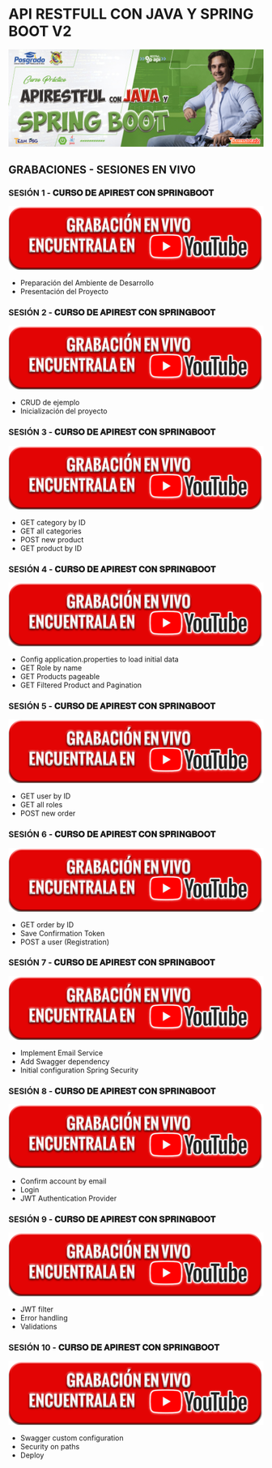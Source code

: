 # API RESTFULL CON JAVA Y SPRING BOOT V2
![](baner.jpeg)
## GRABACIONES - SESIONES EN VIVO

### SESIÓN 1 - 𝐂𝐔𝐑𝐒𝐎 𝐃𝐄 𝐀𝐏𝐈𝐑𝐄𝐒𝐓 𝐂𝐎𝐍 𝐒𝐏𝐑𝐈𝐍𝐆𝐁𝐎𝐎𝐓

[![Comprehensive Markdown Crash Course](youtube.png)](https://www.youtube.com/watch?v=oeiEB1VqrhQ "Título alternativo")
- Preparación del Ambiente de Desarrollo
- Presentación del Proyecto

### SESIÓN 2 - 𝐂𝐔𝐑𝐒𝐎 𝐃𝐄 𝐀𝐏𝐈𝐑𝐄𝐒𝐓 𝐂𝐎𝐍  𝐒𝐏𝐑𝐈𝐍𝐆𝐁𝐎𝐎𝐓

[![Comprehensive Markdown Crash Course](youtube.png)](https://www.youtube.com/watch?v=5YaaQgU5LI4 "Título alternativo")
- CRUD de ejemplo
- Inicialización del proyecto

### SESIÓN 3 - 𝐂𝐔𝐑𝐒𝐎 𝐃𝐄 𝐀𝐏𝐈𝐑𝐄𝐒𝐓 𝐂𝐎𝐍  𝐒𝐏𝐑𝐈𝐍𝐆𝐁𝐎𝐎𝐓

[![Comprehensive Markdown Crash Course](youtube.png)](https://www.youtube.com/watch?v=dbTWuj8j898 "Título alternativo")
- GET category by ID
- GET all categories
- POST new product
- GET product by ID

### SESIÓN 4 - 𝐂𝐔𝐑𝐒𝐎 𝐃𝐄 𝐀𝐏𝐈𝐑𝐄𝐒𝐓 𝐂𝐎𝐍  𝐒𝐏𝐑𝐈𝐍𝐆𝐁𝐎𝐎𝐓

[![Comprehensive Markdown Crash Course](youtube.png)](https://www.youtube.com/watch?v=EDur-2Kzg5U "Título alternativo")
- Config application.properties to load initial data
- GET Role by name
- GET Products pageable
- GET Filtered Product and Pagination

### SESIÓN 5 - 𝐂𝐔𝐑𝐒𝐎 𝐃𝐄 𝐀𝐏𝐈𝐑𝐄𝐒𝐓 𝐂𝐎𝐍  𝐒𝐏𝐑𝐈𝐍𝐆𝐁𝐎𝐎𝐓

[![Comprehensive Markdown Crash Course](youtube.png)](https://www.youtube.com/watch?v=35-W6SoK63c "Título alternativo")
- GET user by ID
- GET all roles
- POST new order

### SESIÓN 6 - 𝐂𝐔𝐑𝐒𝐎 𝐃𝐄 𝐀𝐏𝐈𝐑𝐄𝐒𝐓 𝐂𝐎𝐍  𝐒𝐏𝐑𝐈𝐍𝐆𝐁𝐎𝐎𝐓

[![Comprehensive Markdown Crash Course](youtube.png)](https://www.youtube.com/watch?v=jflMKJVSu1k "Título alternativo")
- GET order by ID
- Save Confirmation Token
- POST a user (Registration)

### SESIÓN 7 - 𝐂𝐔𝐑𝐒𝐎 𝐃𝐄 𝐀𝐏𝐈𝐑𝐄𝐒𝐓 𝐂𝐎𝐍  𝐒𝐏𝐑𝐈𝐍𝐆𝐁𝐎𝐎𝐓

[![Comprehensive Markdown Crash Course](youtube.png)](https://www.youtube.com/watch?v=50hkzZYnPKM "Título alternativo")
- Implement Email Service
- Add Swagger dependency
- Initial configuration Spring Security

### SESIÓN 8 - 𝐂𝐔𝐑𝐒𝐎 𝐃𝐄 𝐀𝐏𝐈𝐑𝐄𝐒𝐓 𝐂𝐎𝐍  𝐒𝐏𝐑𝐈𝐍𝐆𝐁𝐎𝐎𝐓

[![Comprehensive Markdown Crash Course](youtube.png)](https://www.youtube.com/watch?v=FjO9qHsNSpQ "Título alternativo")
- Confirm account by email
- Login
- JWT Authentication Provider

### SESIÓN 9 - 𝐂𝐔𝐑𝐒𝐎 𝐃𝐄 𝐀𝐏𝐈𝐑𝐄𝐒𝐓 𝐂𝐎𝐍  𝐒𝐏𝐑𝐈𝐍𝐆𝐁𝐎𝐎𝐓

[![Comprehensive Markdown Crash Course](youtube.png)](https://www.youtube.com/watch?v=a3u8xVjiexw "Título alternativo")
- JWT filter
- Error handling
- Validations

### SESIÓN 10 - 𝐂𝐔𝐑𝐒𝐎 𝐃𝐄 𝐀𝐏𝐈𝐑𝐄𝐒𝐓 𝐂𝐎𝐍  𝐒𝐏𝐑𝐈𝐍𝐆𝐁𝐎𝐎𝐓

[![Comprehensive Markdown Crash Course](youtube.png)](https://www.youtube.com/watch?v=z2_U7Tb5uxs "Título alternativo")
- Swagger custom configuration
- Security on paths
- Deploy